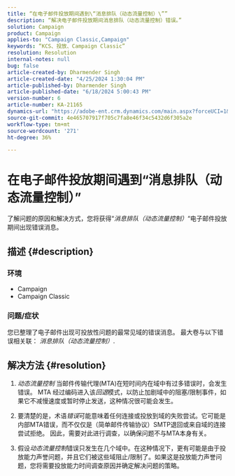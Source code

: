 ```yaml
---
title: “在电子邮件投放期间遇到\“消息排队（动态流量控制）\””
description: “解决电子邮件投放期间消息排队（动态流量控制）错误。”
solution: Campaign
product: Campaign
applies-to: "Campaign Classic,Campaign"
keywords: “KCS、投放、Campaign Classic”
resolution: Resolution
internal-notes: null
bug: false
article-created-by: Dharmender Singh
article-created-date: "4/25/2024 1:30:04 PM"
article-published-by: Dharmender Singh
article-published-date: "6/18/2024 5:00:43 PM"
version-number: 6
article-number: KA-21165
dynamics-url: "https://adobe-ent.crm.dynamics.com/main.aspx?forceUCI=1&pagetype=entityrecord&etn=knowledgearticle&id=099f07ea-0703-ef11-a1fe-6045bd03c412"
source-git-commit: 4e465707917f705c7fa8e46f34c5432d6f305a2e
workflow-type: tm+mt
source-wordcount: '271'
ht-degree: 36%

---
```


# 在电子邮件投放期间遇到“消息排队（动态流量控制）”


了解问题的原因和解决方式，您将获得“*消息排队（动态流量控制）*“电子邮件投放期间出现错误消息。

## 描述 {#description}


### <b>环境</b>

- Campaign
- Campaign Classic




### <b>问题/症状</b>

您已整理了电子邮件出现可投放性问题的最常见域的错误消息。 最大卷与以下错误相关联： *消息排队（动态流量控制）*.


## 解决方法 {#resolution}


1. *动态流量控制* 当邮件传输代理(MTA)在短时间内在域中有过多错误时，会发生错误。 MTA 经过编码进入该&#x200B;*回退*&#x200B;模式，以防止加剧域中的阻塞/限制事件，如果它不减慢速度或暂时停止发送，这种情况很可能会发生。


2. 要清楚的是，术语&#x200B;*错误*&#x200B;可能意味着任何连接或投放到域的失败尝试。它可能是内部MTA错误，而不仅仅是（简单邮件传输协议）SMTP退回或来自域的连接尝试拒绝。 因此，需要对此进行调查，以确保问题不与MTA本身有关。 


3. 假设&#x200B;*动态流量控制*&#x200B;错误只发生在几个域中。在这种情况下，更有可能是由于投放能力声誉问题，并且它们被这些域阻止/限制了。如果这是投放能力声誉问题，您将需要投放能力时间调查原因并确定解决问题的策略。

